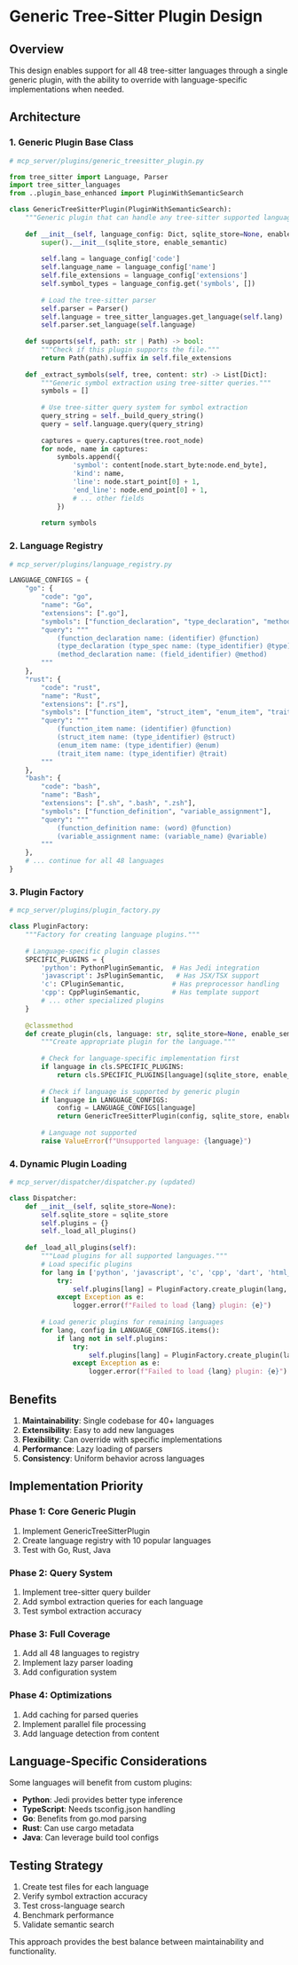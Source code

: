 # Generic Tree-Sitter Plugin Design

## Overview

This design enables support for all 48 tree-sitter languages through a single generic plugin, with the ability to override with language-specific implementations when needed.

## Architecture

### 1. Generic Plugin Base Class

```python
# mcp_server/plugins/generic_treesitter_plugin.py

from tree_sitter import Language, Parser
import tree_sitter_languages
from ..plugin_base_enhanced import PluginWithSemanticSearch

class GenericTreeSitterPlugin(PluginWithSemanticSearch):
    """Generic plugin that can handle any tree-sitter supported language."""
    
    def __init__(self, language_config: Dict, sqlite_store=None, enable_semantic=True):
        super().__init__(sqlite_store, enable_semantic)
        
        self.lang = language_config['code']
        self.language_name = language_config['name']
        self.file_extensions = language_config['extensions']
        self.symbol_types = language_config.get('symbols', [])
        
        # Load the tree-sitter parser
        self.parser = Parser()
        self.language = tree_sitter_languages.get_language(self.lang)
        self.parser.set_language(self.language)
        
    def supports(self, path: str | Path) -> bool:
        """Check if this plugin supports the file."""
        return Path(path).suffix in self.file_extensions
        
    def _extract_symbols(self, tree, content: str) -> List[Dict]:
        """Generic symbol extraction using tree-sitter queries."""
        symbols = []
        
        # Use tree-sitter query system for symbol extraction
        query_string = self._build_query_string()
        query = self.language.query(query_string)
        
        captures = query.captures(tree.root_node)
        for node, name in captures:
            symbols.append({
                'symbol': content[node.start_byte:node.end_byte],
                'kind': name,
                'line': node.start_point[0] + 1,
                'end_line': node.end_point[0] + 1,
                # ... other fields
            })
        
        return symbols
```

### 2. Language Registry

```python
# mcp_server/plugins/language_registry.py

LANGUAGE_CONFIGS = {
    "go": {
        "code": "go",
        "name": "Go",
        "extensions": [".go"],
        "symbols": ["function_declaration", "type_declaration", "method_declaration"],
        "query": """
            (function_declaration name: (identifier) @function)
            (type_declaration (type_spec name: (type_identifier) @type))
            (method_declaration name: (field_identifier) @method)
        """
    },
    "rust": {
        "code": "rust",
        "name": "Rust",
        "extensions": [".rs"],
        "symbols": ["function_item", "struct_item", "enum_item", "trait_item"],
        "query": """
            (function_item name: (identifier) @function)
            (struct_item name: (type_identifier) @struct)
            (enum_item name: (type_identifier) @enum)
            (trait_item name: (type_identifier) @trait)
        """
    },
    "bash": {
        "code": "bash",
        "name": "Bash",
        "extensions": [".sh", ".bash", ".zsh"],
        "symbols": ["function_definition", "variable_assignment"],
        "query": """
            (function_definition name: (word) @function)
            (variable_assignment name: (variable_name) @variable)
        """
    },
    # ... continue for all 48 languages
}
```

### 3. Plugin Factory

```python
# mcp_server/plugins/plugin_factory.py

class PluginFactory:
    """Factory for creating language plugins."""
    
    # Language-specific plugin classes
    SPECIFIC_PLUGINS = {
        'python': PythonPluginSemantic,  # Has Jedi integration
        'javascript': JsPluginSemantic,   # Has JSX/TSX support
        'c': CPluginSemantic,            # Has preprocessor handling
        'cpp': CppPluginSemantic,        # Has template support
        # ... other specialized plugins
    }
    
    @classmethod
    def create_plugin(cls, language: str, sqlite_store=None, enable_semantic=True):
        """Create appropriate plugin for the language."""
        
        # Check for language-specific implementation first
        if language in cls.SPECIFIC_PLUGINS:
            return cls.SPECIFIC_PLUGINS[language](sqlite_store, enable_semantic)
        
        # Check if language is supported by generic plugin
        if language in LANGUAGE_CONFIGS:
            config = LANGUAGE_CONFIGS[language]
            return GenericTreeSitterPlugin(config, sqlite_store, enable_semantic)
        
        # Language not supported
        raise ValueError(f"Unsupported language: {language}")
```

### 4. Dynamic Plugin Loading

```python
# mcp_server/dispatcher/dispatcher.py (updated)

class Dispatcher:
    def __init__(self, sqlite_store=None):
        self.sqlite_store = sqlite_store
        self.plugins = {}
        self._load_all_plugins()
    
    def _load_all_plugins(self):
        """Load plugins for all supported languages."""
        # Load specific plugins
        for lang in ['python', 'javascript', 'c', 'cpp', 'dart', 'html_css']:
            try:
                self.plugins[lang] = PluginFactory.create_plugin(lang, self.sqlite_store)
            except Exception as e:
                logger.error(f"Failed to load {lang} plugin: {e}")
        
        # Load generic plugins for remaining languages
        for lang, config in LANGUAGE_CONFIGS.items():
            if lang not in self.plugins:
                try:
                    self.plugins[lang] = PluginFactory.create_plugin(lang, self.sqlite_store)
                except Exception as e:
                    logger.error(f"Failed to load {lang} plugin: {e}")
```

## Benefits

1. **Maintainability**: Single codebase for 40+ languages
2. **Extensibility**: Easy to add new languages
3. **Flexibility**: Can override with specific implementations
4. **Performance**: Lazy loading of parsers
5. **Consistency**: Uniform behavior across languages

## Implementation Priority

### Phase 1: Core Generic Plugin
1. Implement GenericTreeSitterPlugin
2. Create language registry with 10 popular languages
3. Test with Go, Rust, Java

### Phase 2: Query System
1. Implement tree-sitter query builder
2. Add symbol extraction queries for each language
3. Test symbol extraction accuracy

### Phase 3: Full Coverage
1. Add all 48 languages to registry
2. Implement lazy parser loading
3. Add configuration system

### Phase 4: Optimizations
1. Add caching for parsed queries
2. Implement parallel file processing
3. Add language detection from content

## Language-Specific Considerations

Some languages will benefit from custom plugins:

- **Python**: Jedi provides better type inference
- **TypeScript**: Needs tsconfig.json handling
- **Go**: Benefits from go.mod parsing
- **Rust**: Can use cargo metadata
- **Java**: Can leverage build tool configs

## Testing Strategy

1. Create test files for each language
2. Verify symbol extraction accuracy
3. Test cross-language search
4. Benchmark performance
5. Validate semantic search

This approach provides the best balance between maintainability and functionality.